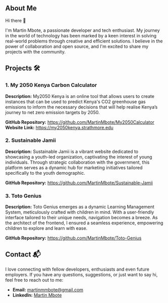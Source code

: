 ## About Me

Hi there 👋 

I'm Martin Mbote, a passionate developer and tech enthusiast. My journey in the world of technology has been marked by a keen interest in solving real-world problems through creative and efficient solutions. I believe in the power of collaboration and open source, and I'm excited to share my projects with the community.

## Projects 🛠️

### 1. My 2050 Kenya Carbon Calculator 

**Description:** My2050 Kenya is an online tool that allows users to create instances that can be used to predict Kenya's CO2 greenhouse gas emissions to inform the necessary decisions that will help realise Kenya’s journey to net zero emission targets by 2050.

**GitHub Repository:** https://github.com/MartinMbote/My2050Calculator
**Website Link:** https://my2050kenya.strathmore.edu

### 2. Sustainable Jamii

**Description:** Sustainable Jamii is a vibrant website dedicated to showcasing a youth-led organization, captivating the interest of young individuals. Through strategic collaboration with the government, this platform serves as a dynamic hub for marketing initiatives tailored specifically to the youth demographic.

**GitHub Repository:** https://github.com/MartinMbote/Sustainable-Jamii

### 3. Toto Genius

**Description:** Toto Genius emerges as a dynamic Learning Management System, meticulously crafted with children in mind. With a user-friendly interface tailored to their unique needs, navigation becomes a breeze. As the architect of the frontend, I ensured a seamless experience, empowering children to explore and learn with ease.

**GitHub Repository:** https://github.com/MartinMbote/Toto-Genius

## Contact 📬

I love connecting with fellow developers, enthusiasts and even future employers. If you have any questions, suggestions, or just want to say hi, feel free to reach out to me:

- **Email:** martinmmbote@gmail.com
- **LinkedIn:** [Martin Mbote](https://www.linkedin.com/in/martin-maina-78aba2191)



